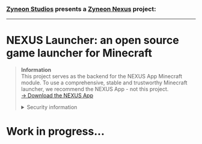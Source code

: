 ### [Zyneon Studios](https://www.zyneonstudios.com/) presents a [Zyneon Nexus](https://nexus.zyneonstudios.com) project:

---
# NEXUS Launcher: an open source game launcher for Minecraft

> __**Information**__
> <br>This project serves as the backend for the NEXUS App Minecraft module. To use a comprehensive, stable and trustworthy Minecraft launcher, we recommend the NEXUS App - not this project.
> <br>[→ Download the NEXUS App](https://nexus.zyneonstudios.com/application)
> <details>
> <summary>Security information</summary>
> 
> For security reasons, we recommend downloading this project only from https://github.com/zyneonstudios/nexus-launcher and https://nexus.zyneonstudios.com. We assume no liability for the program if it has been downloaded from elsewhere.
> </details>

# Work in progress...